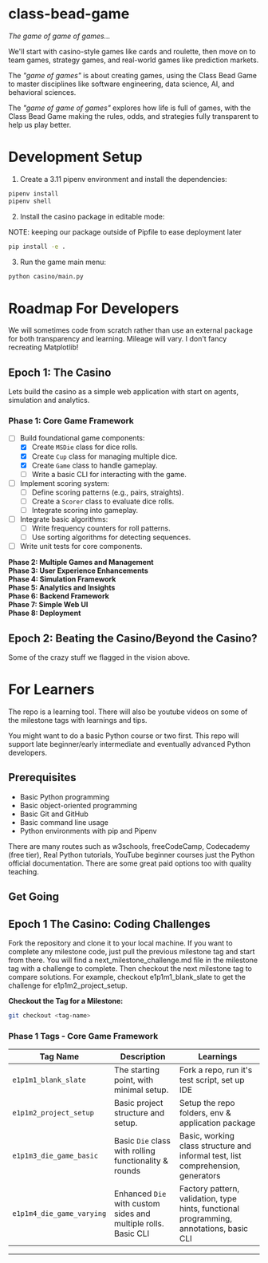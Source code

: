 # class-bead-game
*The game of game of games...*

We'll start with casino-style games like cards and roulette, then move on to team games, strategy games, and real-world games like prediction markets.

The *"game of games"* is about creating games, using the Class Bead Game to master disciplines like software engineering, data science, AI, and behavioral sciences.

The *"game of game of games"* explores how life is full of games, with the Class Bead Game making the rules, odds, and strategies fully transparent to help us play better.

# Development Setup

1. Create a 3.11 pipenv environment and install the dependencies:

```bash
pipenv install
pipenv shell
```
2. Install the casino package in editable mode:

NOTE: keeping our package outside of Pipfile to ease deployment later

```bash
pip install -e .
```
3. Run the game main menu:

```bash
python casino/main.py
```

# Roadmap For Developers
We will sometimes code from scratch rather than use an external package for both transparency and learning. Mileage will vary. I don't fancy recreating Matplotlib!

## Epoch 1: The Casino
Lets build the casino as a simple web application with start on agents, simulation and analytics.

### **Phase 1: Core Game Framework**
- [ ] Build foundational game components:
  - [x] Create `MSDie` class for dice rolls.
  - [x] Create `Cup` class for managing multiple dice.
  - [x] Create `Game` class to handle gameplay.
  - [ ] Write a basic CLI for interacting with the game.
- [ ] Implement scoring system:
  - [ ] Define scoring patterns (e.g., pairs, straights).
  - [ ] Create a `Scorer` class to evaluate dice rolls.
  - [ ] Integrate scoring into gameplay.
- [ ] Integrate basic algorithms:
  - [ ] Write frequency counters for roll patterns.
  - [ ] Use sorting algorithms for detecting sequences.
- [ ] Write unit tests for core components.

**Phase 2: Multiple Games and Management**  
**Phase 3: User Experience Enhancements**  
**Phase 4: Simulation Framework**  
**Phase 5: Analytics and Insights**  
**Phase 6: Backend Framework**  
**Phase 7: Simple Web UI**  
**Phase 8: Deployment**  

## Epoch 2: Beating the Casino/Beyond the Casino?
Some of the crazy stuff we flagged in the vision above.

# For Learners

The repo is a learning tool. There will also be youtube videos on some of the milestone tags with learnings and tips.

You might want to do a basic Python course or two first. This repo will support late beginner/early intermediate and eventually advanced Python developers.

## Prerequisites
- Basic Python programming
- Basic object-oriented programming
- Basic Git and GitHub
- Basic command line usage
- Python environments with pip and Pipenv

There are many routes such as w3schools, freeCodeCamp, Codecademy (free tier), Real Python tutorials, YouTube beginner courses just the Python official documentation. There are some great paid options too with quality teaching.


## Get Going

## Epoch 1 The Casino: Coding Challenges

Fork the repository and clone it to your local machine. If you want to complete any milestone code, just pull the previous milestone tag and start from there. You will find a next_milestone_challenge.md file in the milestone tag with a challenge to complete. Then checkout the next milestone tag to compare solutions.
For example, checkout  e1p1m1_blank_slate to get the challenge for e1p1m2_project_setup.

**Checkout the Tag for a Milestone:**
   ```bash
   git checkout <tag-name>
   ```

### Phase 1 Tags - Core Game Framework

| Tag Name                | Description                                  | Learnings
|-------------------------|----------------------------------------------|----------------------------------------------------|
| `e1p1m1_blank_slate`    | The starting point, with minimal setup.      | Fork a repo, run it's test script, set up IDE      |
| `e1p1m2_project_setup`  | Basic project structure and setup.           | Setup the repo folders, env & application package |
| `e1p1m3_die_game_basic` | Basic `Die` class with rolling functionality & rounds| Basic, working class structure and informal test,  list comprehension, generators  |
| `e1p1m4_die_game_varying` | Enhanced `Die` with custom sides and multiple rolls. Basic CLI | Factory pattern, validation, type hints, functional programming, annotations, basic CLI|

---



